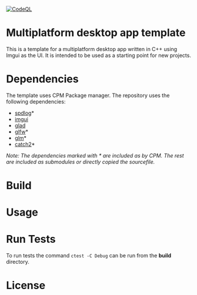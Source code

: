 [![CodeQL](https://github.com/Singu99/desktop_app_template/actions/workflows/codeql.yml/badge.svg)](https://github.com/Singu99/desktop_app_template/actions/workflows/codeql.yml)



# Multiplatform desktop app template

This is a template for a multiplatform desktop app written in C++ using Imgui as the UI. It is intended to be used as a starting point for new projects.

# Dependencies

The template uses CPM Package manager. The repository uses the following dependencies:

-   [spdlog](https://github.com/gabime/spdlog)* 
-   [imgui](https://github.com/Singu99/imgui)
-   [glad](https://github.com/Olgardos/glad)
-   [glfw](https://github.com/glfw/glfw.git)*
-   [glm](https://github.com/g-truc/glm)*
-   [catch2](https://github.com/catchorg/Catch2)*

*Note: The dependencies marked with * are included as by CPM. The rest are included as submodules or directly copied the sourcefile.*


# Build


# Usage


# Run Tests

To run tests the command `ctest -C Debug` can be run from the **build** directory.

# License
